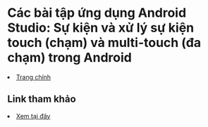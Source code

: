 <h1>Các bài tập ứng dụng Android Studio: Sự kiện và xử lý sự kiện touch (chạm) và multi-touch (đa chạm) trong Android</h1>

<li><a href="https://github.com/nkhoa62/Android-Studio">Trang chính</a></li>

<h2>Link tham khảo</h2>

<li><a href="https://github.com/nkhoa62/Android-Studio">Xem tại đây</a></li>
